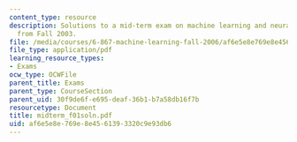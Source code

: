 ```yaml
---
content_type: resource
description: Solutions to a mid-term exam on machine learning and neural networks
  from Fall 2003.
file: /media/courses/6-867-machine-learning-fall-2006/af6e5e8e769e8e4561393320c9e93db6_midterm_f01soln.pdf
file_type: application/pdf
learning_resource_types:
- Exams
ocw_type: OCWFile
parent_title: Exams
parent_type: CourseSection
parent_uid: 30f9de6f-e695-deaf-36b1-b7a58db16f7b
resourcetype: Document
title: midterm_f01soln.pdf
uid: af6e5e8e-769e-8e45-6139-3320c9e93db6
---
```

